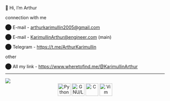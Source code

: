  👋 Hi, I’m Arthur
 
connection with me

⬤ E-mail - arthurkarimullin2005@gmail.com

⬤ E-mail - KarimullinArthur@engineer.com    (main) 

⬤ Telegram - https://t.me/ArthurKarimullin
  
other

⬤ All my link - https://www.wheretofind.me/@KarimullinArthur

---
<img src="https://komarev.com/ghpvc/?username=KarimullinArthur&style=flat">

<div align="center">
    <img src="https://cdn.jsdelivr.net/gh/devicons/devicon/icons/python/python-original.svg" title="Python" alt="Python" width="40" height="40"/>
    <img src="https://cdn.jsdelivr.net/gh/devicons/devicon/icons/linux/linux-original.svg"   title="GNU/Linux" alt="GNU/Linux" width="40" height="40"/>
    <img src="https://cdn.jsdelivr.net/gh/devicons/devicon/icons/c/c-original.svg"        title="C" alt="C" width="40" height="40"/>
    <img src="https://cdn.jsdelivr.net/gh/devicons/devicon/icons/vim/vim-original.svg"       title="Vim" alt="Vim" width="40" height="40"/>
    <img src="https://cdn.jsdelivr.net/gh/devicons/devicon/icons/bash/bash-original.svg"  title="Bash" alt="Bash" width="40" height="40/> 
    <img src="https://cdn.jsdelivr.net/gh/devicons/devicon/icons/git/git-original.svg"    title="Git" alt="Git" width="40" height="40/>
</div> 
